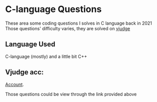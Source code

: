 # C-language Questions
These area some coding questions I solves in C language back in 2021 
Those questions' difficulty varies, they are solved on [vjudge](https://vjudge.net/) 

## Language Used
C-language (mostly) and a little bit C++

## Vjudge acc:
[Account](https://vjudge.net/user/lsw020919).

Those questions could be view through the link provided above

